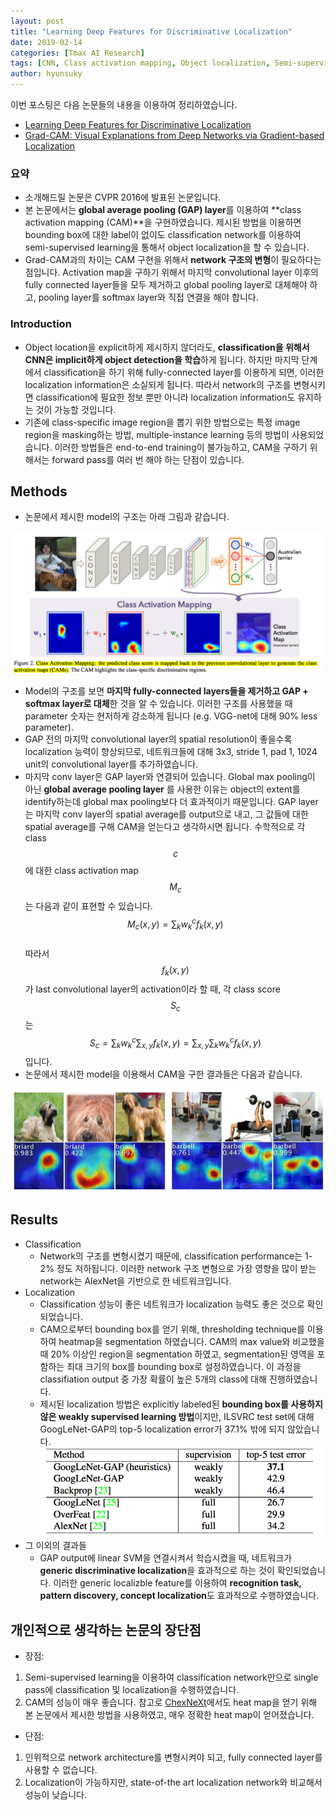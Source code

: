 ```yaml
---
layout: post
title: "Learning Deep Features for Discriminative Localization" 
date: 2019-02-14
categories: [Tmax AI Research]
tags: [CNN, Class activation mapping, Object localization, Semi-supervised learning, 중급]
author: hyunsuky
---
```

이번 포스팅은 다음 논문들의 내용을 이용하여 정리하였습니다.
- [Learning Deep Features for Discriminative Localization](http://cnnlocalization.csail.mit.edu/Zhou_Learning_Deep_Features_CVPR_2016_paper.pdf)
- [Grad-CAM: Visual Explanations from Deep Networks via Gradient-based Localization](https://arxiv.org/pdf/1610.02391.pdf)

### 요약
* 소개해드릴 논문은 CVPR 2016에 발표된 논문입니다.
* 본 논문에서는 **global average pooling (GAP) layer**를 이용하여 **class activation mapping (CAM)**을 구현하였습니다. 제시된 방법을 이용하면 bounding box에 대한 label이 없이도 classification network를 이용하여 semi-supervised learning을 통해서 object localization을 할 수 있습니다. 
* Grad-CAM과의 차이는 CAM 구현을 위해서 **network 구조의 변형**이 필요하다는 점입니다. Activation map을 구하기 위해서 마지막 convolutional layer 이후의 fully connected layer들을 모두 제거하고 global pooling layer로 대체해야 하고, pooling layer를 softmax layer와 직접 연결을 해야 합니다.  

### Introduction
* Object location을 explicit하게 제시하지 않더라도, **classification을 위해서 CNN은 implicit하게 object detection을 학습**하게 됩니다. 하지만 마지막 단계에서 classification을 하기 위해 fully-connected layer를 이용하게 되면, 이러한 localization information은 소실되게 됩니다. 따라서 network의 구조를 변형시키면 classification에 필요한 정보 뿐만 아니라 localization information도 유지하는 것이 가능할 것입니다. 
* 기존에 class-specific image region을 뽑기 위한 방법으로는 특정 image region을 masking하는 방법, multiple-instance learning 등의 방법이 사용되었습니다. 이러한 방법들은 end-to-end training이 불가능하고, CAM을 구하기 위해서는 forward pass를 여러 번 해야 하는 단점이 있습니다. 

## Methods 
* 논문에서 제시한 model의 구조는 아래 그림과 같습니다. 

![AUC](/assets/img/2019-02-14-Zhou-CAM/model.png)

* Model의 구조를 보면 **마지막 fully-connected layers들을 제거하고 GAP + softmax layer로 대체**한 것을 알 수 있습니다. 이러한 구조를 사용했을 때 parameter 숫자는 현저하게 감소하게 됩니다 (e.g. VGG-net에 대해 90% less parameter). 
* GAP 전의 마지막 convolutional layer의 spatial resolution이 좋을수록 localization 능력이 향상되므로, 네트워크들에 대해 3x3, stride 1, pad 1, 1024 unit의 convolutional layer를 추가하였습니다. 
* 마지막 conv layer은 GAP layer와 연결되어 있습니다. Global max pooling이 아닌 **global average pooling layer** 를 사용한 이유는 object의 extent를 identify하는데 global max pooling보다 더 효과적이기 때문입니다. GAP layer는 마지막 conv layer의 spatial average를 output으로 내고, 그 값들에 대한 spatial average를 구해 CAM을 얻는다고 생각하시면 됩니다. 수학적으로 각 class $$c$$에 대한 class activation map $$M_c$$는 다음과 같이 표현할 수 있습니다.<br>
$$M_c(x,y) = \displaystyle \sum_{k}w_k^cf_k(x,y)$$ <br>
따라서 $$f_k(x,y)$$가 last convolutional layer의 activation이라 할 때, 각 class score $$S_c$$는 <br>
$$S_c= \displaystyle \sum_{k}w_k^c \displaystyle \sum_{x,y}f_k(x,y)=\displaystyle \sum_{x,y}\displaystyle \sum_{k}w_k^cf_k(x,y)$$입니다. 
* 논문에서 제시한 model을 이용해서 CAM을 구한 결과들은 다음과 같습니다. 

![AUC](/assets/img/2019-02-14-Zhou-CAM/CAM_example.png)

## Results
* Classification
    * Network의 구조를 변형시켰기 때문에, classification performance는 1-2% 정도 저하됩니다. 이러한 network 구조 변형으로 가장 영향을 많이 받는 network는 AlexNet을 기반으로 한 네트워크입니다. 
* Localization
    * Classification 성능이 좋은 네트워크가 localization 능력도 좋은 것으로 확인되었습니다. 
    * CAM으로부터 bounding box를 얻기 위해, thresholding technique를 이용하여 heatmap을 segmentation 하였습니다. CAM의 max value와 비교했을 때 20% 이상인 region을 segmentation 하였고, segmentation된 영역을 포함하는 최대 크기의 box를 bounding box로 설정하였습니다. 이 과정을 classifiation output 중 가장 확률이 높은 5개의 class에 대해 진행하였습니다. 
    * 제시된 localization 방법은 explicitly labeled된 **bounding box를 사용하지 않은 weakly supervised learning 방법**이지만, ILSVRC test set에 대해 GoogLeNet-GAP의 top-5 localization error가 37.1% 밖에 되지 않았습니다. 
    ![AUC](/assets/img/2019-02-14-Zhou-CAM/localization_error.png)
* 그 이외의 결과들
    * GAP output에 linear SVM을 연결시켜서 학습시켰을 때, 네트워크가 **generic discriminative localization**을 효과적으로 하는 것이 확인되었습니다. 이러한 generic localizble feature를 이용하여 **recognition task, pattern discovery, concept localization**도 효과적으로 수행하였습니다. 

## 개인적으로 생각하는 논문의 장단점 
* 장점: 
1. Semi-supervised learning을 이용하여 classification network만으로 single pass에 classification 및 localization을 수행하였습니다. 
2. CAM의 성능이 매우 좋습니다. 참고로 [ChexNeXt](https://tmaxai.github.io/post/Ng-CheXNext-for-Chest-Radiograph-Diagnosis/)에서도 heat map을 얻기 위해 본 논문에서 제시한 방법을 사용하였고, 매우 정확한 heat map이 얻어졌습니다. 

* 단점:
1. 인위적으로 network architecture를 변형시켜야 되고, fully connected layer를 사용할 수 없습니다. 
2. Localization이 가능하지만, state-of-the art localization network와 비교해서 성능이 낮습니다. 
